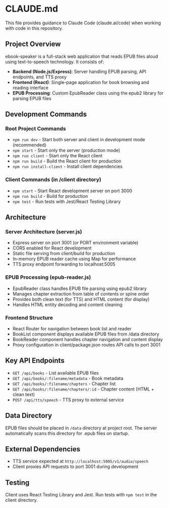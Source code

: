 # CLAUDE.md

This file provides guidance to Claude Code (claude.ai/code) when working with code in this repository.

## Project Overview

ebook-speaker is a full-stack web application that reads EPUB files aloud using text-to-speech technology. It consists of:

- **Backend (Node.js/Express)**: Server handling EPUB parsing, API endpoints, and TTS proxy
- **Frontend (React)**: Single-page application for book browsing and reading interface
- **EPUB Processing**: Custom EpubReader class using the epub2 library for parsing EPUB files

## Development Commands

### Root Project Commands
- `npm run dev` - Start both server and client in development mode (recommended)
- `npm start` - Start only the server (production mode)
- `npm run client` - Start only the React client
- `npm run build` - Build the React client for production
- `npm run install-client` - Install client dependencies

### Client Commands (in /client directory)
- `npm start` - Start React development server on port 3000
- `npm run build` - Build for production
- `npm test` - Run tests with Jest/React Testing Library

## Architecture

### Server Architecture (server.js)
- Express server on port 3001 (or PORT environment variable)
- CORS enabled for React development
- Static file serving from client/build for production
- In-memory EPUB reader cache using Map for performance
- TTS proxy endpoint forwarding to localhost:5005

### EPUB Processing (epub-reader.js)
- EpubReader class handles EPUB file parsing using epub2 library
- Manages chapter extraction from table of contents or spine order
- Provides both clean text (for TTS) and HTML content (for display)
- Handles HTML entity decoding and content cleaning

### Frontend Structure
- React Router for navigation between book list and reader
- BookList component displays available EPUB files from /data directory
- BookReader component handles chapter navigation and content display
- Proxy configuration in client/package.json routes API calls to port 3001

## Key API Endpoints

- `GET /api/books` - List available EPUB files
- `GET /api/books/:filename/metadata` - Book metadata  
- `GET /api/books/:filename/chapters` - Chapter list
- `GET /api/books/:filename/chapters/:id` - Chapter content (HTML + clean text)
- `POST /api/tts/speech` - TTS proxy to external service

## Data Directory

EPUB files should be placed in `/data` directory at project root. The server automatically scans this directory for .epub files on startup.

## External Dependencies

- TTS service expected at `http://localhost:5005/v1/audio/speech`
- Client proxies API requests to port 3001 during development

## Testing

Client uses React Testing Library and Jest. Run tests with `npm test` in the client directory.